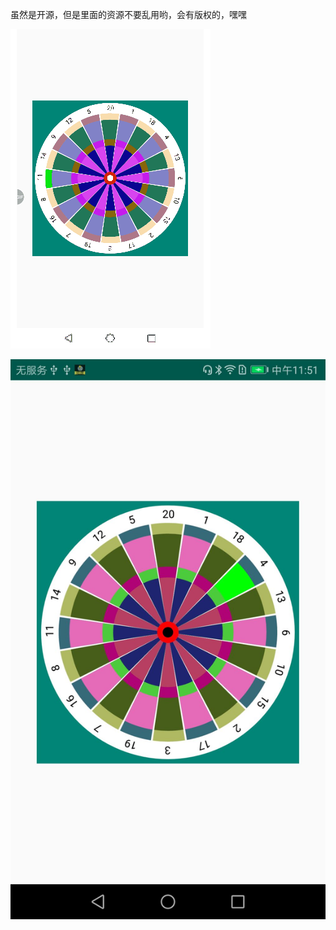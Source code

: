 虽然是开源，但是里面的资源不要乱用哟，会有版权的，嘿嘿

![效果图](https://github.com/1771893348/Darts/blob/master/image/QQ%E5%9B%BE%E7%89%8720190531094027.gif)

![效果图](https://github.com/1771893348/Darts/blob/master/image/QQ%E5%9B%BE%E7%89%8720190530115239.jpg)
